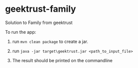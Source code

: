 # geektrust-family
Solution to Family from geektrust

To run the app:

1. run `mvn clean package` to create a jar.

2. run `java -jar target\geektrust.jar <path_to_input_file>`

3. The result should be printed on the commandline
